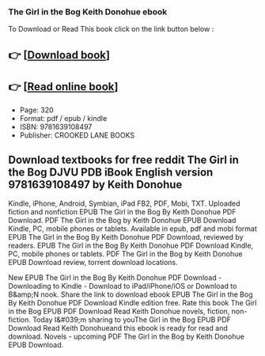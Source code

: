 ### The Girl in the Bog Keith Donohue ebook

To Download or Read This book click on the link button below :

## 👉  [**[Download book](http://get-pdfs.com/download.php?group=book&from=github.com&id=717875&lnk=1063 "Download book")**]

## 👉  [**[Read online book](http://get-pdfs.com/download.php?group=book&from=github.com&id=717875&lnk=1063 "Read online book")**]


* Page: 320
* Format: pdf / epub / kindle
* ISBN: 9781639108497
* Publisher: CROOKED LANE BOOKS



## Download textbooks for free reddit The Girl in the Bog DJVU PDB iBook English version 9781639108497 by Keith Donohue


Kindle, iPhone, Android, Symbian, iPad FB2, PDF, Mobi, TXT. Uploaded fiction and nonfiction EPUB The Girl in the Bog By Keith Donohue PDF Download. PDF The Girl in the Bog by Keith Donohue EPUB Download Kindle, PC, mobile phones or tablets. Available in epub, pdf and mobi format EPUB The Girl in the Bog By Keith Donohue PDF Download, reviewed by readers. EPUB The Girl in the Bog By Keith Donohue PDF Download Kindle, PC, mobile phones or tablets. PDF The Girl in the Bog by Keith Donohue EPUB Download review, torrent download locations.

New EPUB The Girl in the Bog By Keith Donohue PDF Download - Downloading to Kindle - Download to iPad/iPhone/iOS or Download to B&amp;amp;N nook. Share the link to download ebook EPUB The Girl in the Bog By Keith Donohue PDF Download Kindle edition free. Rate this book The Girl in the Bog EPUB PDF Download Read Keith Donohue novels, fiction, non-fiction. Today I&amp;#039;m sharing to youThe Girl in the Bog EPUB PDF Download Read Keith Donohueand this ebook is ready for read and download. Novels - upcoming PDF The Girl in the Bog by Keith Donohue EPUB Download.





